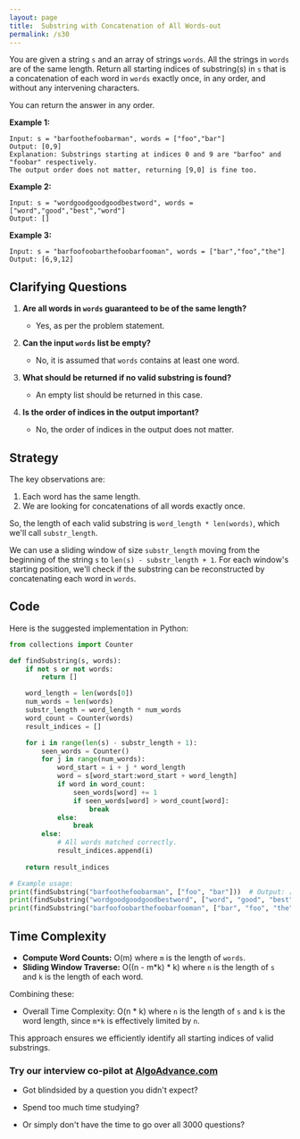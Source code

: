 ```yaml
---
layout: page
title:  Substring with Concatenation of All Words-out
permalink: /s30
---
```


You are given a string `s` and an array of strings `words`. All the strings in `words` are of the same length. Return all starting indices of substring(s) in `s` that is a concatenation of each word in `words` exactly once, in any order, and without any intervening characters.

You can return the answer in any order.

**Example 1:**
```
Input: s = "barfoothefoobarman", words = ["foo","bar"]
Output: [0,9]
Explanation: Substrings starting at indices 0 and 9 are "barfoo" and "foobar" respectively.
The output order does not matter, returning [9,0] is fine too.
```

**Example 2:**
```
Input: s = "wordgoodgoodgoodbestword", words = ["word","good","best","word"]
Output: []
```

**Example 3:**
```
Input: s = "barfoofoobarthefoobarfooman", words = ["bar","foo","the"]
Output: [6,9,12]
```

## Clarifying Questions

1. **Are all words in `words` guaranteed to be of the same length?**
   - Yes, as per the problem statement.

2. **Can the input `words` list be empty?**
   - No, it is assumed that `words` contains at least one word.

3. **What should be returned if no valid substring is found?**
   - An empty list should be returned in this case.

4. **Is the order of indices in the output important?**
   - No, the order of indices in the output does not matter.

## Strategy

The key observations are:
1. Each word has the same length.
2. We are looking for concatenations of all words exactly once.

So, the length of each valid substring is `word_length * len(words)`, which we'll call `substr_length`.

We can use a sliding window of size `substr_length` moving from the beginning of the string `s` to `len(s) - substr_length + 1`. For each window's starting position, we'll check if the substring can be reconstructed by concatenating each word in `words`.

## Code

Here is the suggested implementation in Python:

```python
from collections import Counter

def findSubstring(s, words):
    if not s or not words:
        return []

    word_length = len(words[0])
    num_words = len(words)
    substr_length = word_length * num_words
    word_count = Counter(words)
    result_indices = []

    for i in range(len(s) - substr_length + 1):
        seen_words = Counter()
        for j in range(num_words):
            word_start = i + j * word_length
            word = s[word_start:word_start + word_length]
            if word in word_count:
                seen_words[word] += 1
                if seen_words[word] > word_count[word]:
                    break
            else:
                break
        else:
            # All words matched correctly.
            result_indices.append(i)
            
    return result_indices

# Example usage:
print(findSubstring("barfoothefoobarman", ["foo", "bar"]))  # Output: [0, 9]
print(findSubstring("wordgoodgoodgoodbestword", ["word", "good", "best", "word"]))  # Output: []
print(findSubstring("barfoofoobarthefoobarfooman", ["bar", "foo", "the"]))  # Output: [6, 9, 12]
```

## Time Complexity

- **Compute Word Counts:** O(m) where `m` is the length of `words`.
- **Sliding Window Traverse:** O((n - m*k) * k) where `n` is the length of `s` and `k` is the length of each word.

Combining these:
- Overall Time Complexity: O(n * k) where `n` is the length of `s` and `k` is the word length, since `m*k` is effectively limited by `n`.

This approach ensures we efficiently identify all starting indices of valid substrings.


### Try our interview co-pilot at [AlgoAdvance.com](https://algoAdvance.com)

- Got blindsided by a question you didn't expect?

- Spend too much time studying?

- Or simply don't have the time to go over all 3000 questions?

